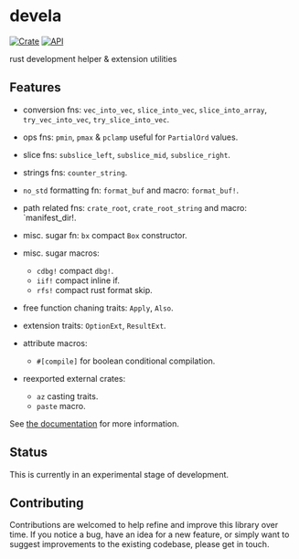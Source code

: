# devela

[![Crate](https://img.shields.io/crates/v/devela.svg)](https://crates.io/crates/devela)
[![API](https://docs.rs/devela/badge.svg)](https://docs.rs/devela/)

rust development helper & extension utilities

## Features


- conversion fns: `vec_into_vec`, `slice_into_vec`, `slice_into_array`, `try_vec_into_vec`, `try_slice_into_vec`.
- ops fns: `pmin`, `pmax` & `pclamp` useful for `PartialOrd` values.
- slice fns: `subslice_left`, `subslice_mid`, `subslice_right`.
- strings fns: `counter_string`.
- `no_std` formatting fn: `format_buf` and macro: `format_buf!`.
- path related fns: `crate_root`, `crate_root_string` and macro: `manifest_dir!.
- misc. sugar fn: `bx` compact `Box` constructor.
- misc. sugar macros:
  - `cdbg!` compact `dbg!`.
  - `iif!` compact inline if.
  - `rfs!` compact rust format skip.
- free function chaning traits: `Apply`, `Also`.
- extension traits: `OptionExt`, `ResultExt`.

- attribute macros:
  - `#[compile]` for boolean conditional compilation.

- reexported external crates:
  - `az` casting traits.
  - `paste` macro.

See [the documentation](https://docs.rs/devela/) for more information.

## Status

This is currently in an experimental stage of development.

## Contributing

Contributions are welcomed to help refine and improve this library over time.
If you notice a bug, have an idea for a new feature, or simply want to suggest
improvements to the existing codebase, please get in touch.
